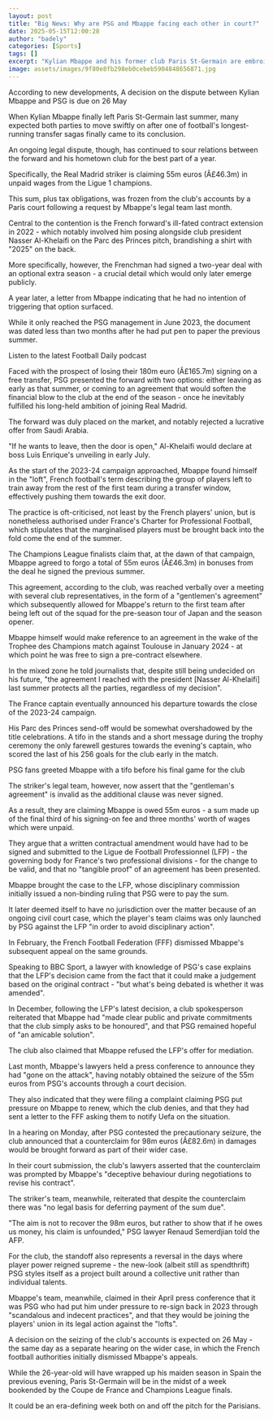 ```yaml
---
layout: post
title: "Big News: Why are PSG and Mbappe facing each other in court?"
date: 2025-05-15T12:00:28
author: "badely"
categories: [Sports]
tags: []
excerpt: "Kylian Mbappe and his former club Paris St-Germain are embroiled in a legal dispute, but a verdict will soon be reached."
image: assets/images/9f80e8fb298eb0cebeb5904848656871.jpg
---
```


According to new developments, A decision on the dispute between Kylian Mbappe and PSG is due on 26 May

When Kylian Mbappe finally left Paris St-Germain last summer, many expected both parties to move swiftly on after one of football's longest-running transfer sagas finally came to its conclusion.

An ongoing legal dispute, though, has continued to sour relations between the forward and his hometown club for the best part of a year.

Specifically, the Real Madrid striker is claiming 55m euros (Â£46.3m) in unpaid wages from the Ligue 1 champions.

This sum, plus tax obligations, was frozen from the club's accounts by a Paris court following a request by Mbappe's legal team last month.

Central to the contention is the French forward's ill-fated contract extension in 2022 - which notably involved him posing alongside club president Nasser Al-Khelaifi on the Parc des Princes pitch, brandishing a shirt with "2025" on the back.

More specifically, however, the Frenchman had signed a two-year deal with an optional extra season - a crucial detail which would only later emerge publicly.

A year later, a letter from Mbappe indicating that he had no intention of triggering that option surfaced.

While it only reached the PSG management in June 2023, the document was dated less than two months after he had put pen to paper the previous summer.

Listen to the latest Football Daily podcast

Faced with the prospect of losing their 180m euro (Â£165.7m) signing on a free transfer, PSG presented the forward with two options: either leaving as early as that summer, or coming to an agreement that would soften the financial blow to the club at the end of the season - once he inevitably fulfilled his long-held ambition of joining Real Madrid.

The forward was duly placed on the market, and notably rejected a lucrative offer from Saudi Arabia.

"If he wants to leave, then the door is open," Al-Khelaifi would declare at boss Luis Enrique's unveiling in early July.

As the start of the 2023-24 campaign approached, Mbappe found himself in the "loft", French football's term describing the group of players left to train away from the rest of the first team during a transfer window, effectively pushing them towards the exit door.

The practice is oft-criticised, not least by the French players' union, but is nonetheless authorised under France's Charter for Professional Football, which stipulates that the marginalised players must be brought back into the fold come the end of the summer.

The Champions League finalists claim that, at the dawn of that campaign, Mbappe agreed to forgo a total of 55m euros (Â£46.3m) in bonuses from the deal he signed the previous summer.

This agreement, according to the club, was reached verbally over a meeting with several club representatives, in the form of a "gentlemen's agreement" which subsequently allowed for Mbappe's return to the first team after being left out of the squad for the pre-season tour of Japan and the season opener.

Mbappe himself would make reference to an agreement in the wake of the Trophee des Champions match against Toulouse in January 2024 - at which point he was free to sign a pre-contract elsewhere.

In the mixed zone he told journalists that, despite still being undecided on his future, "the agreement I reached with the president [Nasser Al-Khelaifi] last summer protects all the parties, regardless of my decision".

The France captain eventually announced his departure towards the close of the 2023-24 campaign.

His Parc des Princes send-off would be somewhat overshadowed by the title celebrations. A tifo in the stands and a short message during the trophy ceremony the only farewell gestures towards the evening's captain, who scored the last of his 256 goals for the club early in the match.

PSG fans greeted Mbappe with a tifo before his final game for the club

The striker's legal team, however, now assert that the "gentleman's agreement" is invalid as the additional clause was never signed.

As a result, they are claiming Mbappe is owed 55m euros - a sum made up of the final third of his signing-on fee and three months' worth of wages which were unpaid.

They argue that a written contractual amendment would have had to be signed and submitted to the Ligue de Football Professionnel (LFP) - the governing body for France's two professional divisions - for the change to be valid, and that no "tangible proof" of an agreement has been presented.

Mbappe brought the case to the LFP, whose disciplinary commission initially issued a non-binding ruling that PSG were to pay the sum.

It later deemed itself to have no jurisdiction over the matter because of an ongoing civil court case, which the player's team claims was only launched by PSG against the LFP "in order to avoid disciplinary action".

In February, the French Football Federation (FFF) dismissed Mbappe's subsequent appeal on the same grounds.

Speaking to BBC Sport, a lawyer with knowledge of PSG's case explains that the LFP's decision came from the fact that it could make a judgement based on the original contract - "but what's being debated is whether it was amended".

In December, following the LFP's latest decision, a club spokesperson reiterated that Mbappe had "made clear public and private commitments that the club simply asks to be honoured", and that PSG remained hopeful of "an amicable solution".

The club also claimed that Mbappe refused the LFP's offer for mediation.

Last month, Mbappe's lawyers held a press conference to announce they had "gone on the attack", having notably obtained the seizure of the 55m euros from PSG's accounts through a court decision.

They also indicated that they were filing a complaint claiming PSG put pressure on Mbappe to renew, which the club denies, and that they had sent a letter to the FFF asking them to notify Uefa on the situation.

In a hearing on Monday, after PSG contested the precautionary seizure, the club announced that a counterclaim for 98m euros (Â£82.6m) in damages would be brought forward as part of their wider case.

In their court submission, the club's lawyers asserted that the counterclaim was prompted by Mbappe's "deceptive behaviour during negotiations to revise his contract".

The striker's team, meanwhile, reiterated that despite the counterclaim there was "no legal basis for deferring payment of the sum due".

"The aim is not to recover the 98m euros, but rather to show that if he owes us money, his claim is unfounded," PSG lawyer Renaud Semerdjian told the AFP.

For the club, the standoff also represents a reversal in the days where player power reigned supreme - the new-look (albeit still as spendthrift) PSG styles itself as a project built around a collective unit rather than individual talents.

Mbappe's team, meanwhile, claimed in their April press conference that it was PSG who had put him under pressure to re-sign back in 2023 through "scandalous and indecent practices", and that they would be joining the players' union in its legal action against the "lofts".

A decision on the seizing of the club's accounts is expected on 26 May - the same day as a separate hearing on the wider case, in which the French football authorities initially dismissed Mbappe's appeals.

While the 26-year-old will have wrapped up his maiden season in Spain the previous evening, Paris St-Germain will be in the midst of a week bookended by the Coupe de France and Champions League finals.

It could be an era-defining week both on and off the pitch for the Parisians.

